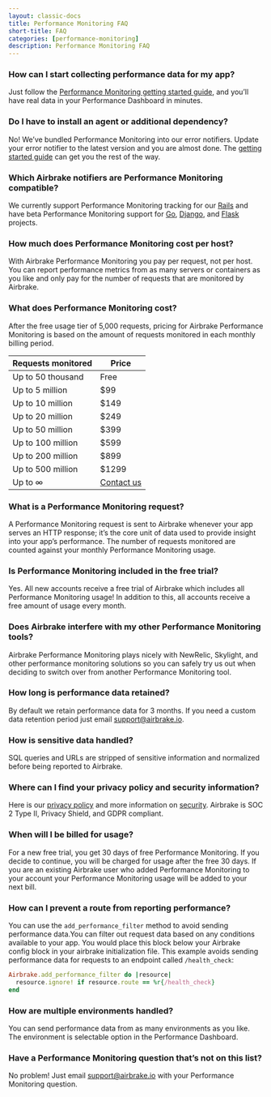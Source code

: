 ```yaml
---
layout: classic-docs
title: Performance Monitoring FAQ
short-title: FAQ
categories: [performance-monitoring]
description: Performance Monitoring FAQ
---
```


### How can I start collecting performance data for my app?

Just follow the [Performance Monitoring getting started
guide](/docs/performance-monitoring/getting-started/), and you’ll
have real data in your Performance Dashboard in minutes.

### Do I have to install an agent or additional dependency?

No! We’ve bundled Performance Monitoring into our error notifiers. Update your
error notifier to the latest version and you are almost done. The [getting
started guide](/docs/performance-monitoring/getting-started/) can
get you the rest of the way.

### Which Airbrake notifiers are Performance Monitoring compatible?

We currently support Performance Monitoring tracking for our
[Rails](/docs/performance-monitoring/getting-started/) and have beta
Performance Monitoring support for
[Go](https://github.com/airbrake/gobrake#sending-routes-stats),
[Django](https://github.com/airbrake/pybrake#django-integration), and
[Flask](https://github.com/airbrake/pybrake#flask-integration) projects.

### How much does Performance Monitoring cost per host?

With Airbrake Performance Monitoring you pay per request, not per host. You can
report performance metrics from as many servers or containers as you like and
only pay for the number of requests that are monitored by Airbrake.

### What does Performance Monitoring cost?

After the free usage tier of 5,000 requests, pricing for Airbrake Performance
Monitoring is based on the amount of requests monitored in each monthly billing
period.

| Requests monitored | Price      |
|--------------------|------------|
| Up to 50 thousand  | Free       |
| Up to 5 million    | $99        |
| Up to 10 million   | $149       |
| Up to 20 million   | $249       |
| Up to 50 million   | $399       |
| Up to 100 million  | $599       |
| Up to 200 million  | $899       |
| Up to 500 million  | $1299      |
| Up to ∞            | [Contact us](mailto:sales@airbrake.io) |

### What is a Performance Monitoring request?

A Performance Monitoring request is sent to Airbrake whenever your app serves
an HTTP response; it’s the core unit of data used to provide insight into your
app’s performance. The number of requests monitored are counted against your
monthly Performance Monitoring usage.

### Is Performance Monitoring included in the free trial?

Yes. All new accounts receive a free trial of Airbrake which includes all
Performance Monitoring usage! In addition to this, all accounts receive a free
amount of usage every month.

### Does Airbrake interfere with my other Performance Monitoring tools?

Airbrake Performance Monitoring plays nicely with NewRelic, Skylight, and other
performance monitoring solutions so you can safely try us out when deciding to
switch over from another Performance Monitoring tool.

### How long is performance data retained?

By default we retain performance data for 3 months. If you need a custom data
retention period just email [support@airbrake.io](mailto:support@airbrake.io).

### How is sensitive data handled?

SQL queries and URLs are stripped of sensitive information and normalized
before being reported to Airbrake.

### Where can I find your privacy policy and security information?

Here is our [privacy policy](https://airbrake.io/privacy) and more information
on [security](https://airbrake.io/product/security). Airbrake is SOC 2 Type II,
Privacy Shield, and GDPR compliant.

### When will I be billed for usage?

For a new free trial, you get 30 days of free Performance Monitoring. If you
decide to continue, you will be charged for usage after the free 30 days. If
you are an existing Airbrake user who added Performance Monitoring to your
account your Performance Monitoring usage will be added to your next bill.

### How can I prevent a route from reporting performance?

You can use the `add_performance_filter` method to avoid sending performance
data.You can filter out request data based on any conditions available to your
app. You would place this block below your Airbrake config block in your
airbrake initialization file. This example avoids sending performance data for
requests to an endpoint called `/health_check`:

```ruby
Airbrake.add_performance_filter do |resource|
  resource.ignore! if resource.route == %r{/health_check}
end
```

### How are multiple environments handled?

You can send performance data from as many environments as you like. The
environment is selectable option in the Performance Dashboard.

### Have a Performance Monitoring question that’s not on this list?

No problem! Just email [support@airbrake.io](mailto:support@airbrake.io) with
your Performance Monitoring question.

